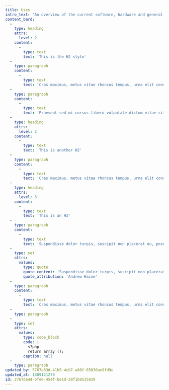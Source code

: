 ```yaml
---
title: Uses
intro_text: 'An overview of the current software, hardware and general tech that I’m currently using. Inspired by uses.tech.'
content_bard:
  -
    type: heading
    attrs:
      level: 2
    content:
      -
        type: text
        text: 'This is the H2 style'
  -
    type: paragraph
    content:
      -
        type: text
        text: 'Cras maximus, metus vitae rhoncus tempus, urna elit consectetur ipsum, ac iaculis magna tellus sed nisl. Maecenas blandit ante eget sem bibendum ullamcorper. Donec ullamcorper ultricies odio sed tincidunt. Sed vel justo metus. Sed odio nisl, blandit sed ante quis, commodo tempus tellus. Suspendisse dolor turpis, suscipit non placerat eu, posuere quis nunc. Vivamus non pretium neque, vel viverra nibh. Quisque congue nisl vel sem viverra, non posuere tortor accumsan. In sed augue at justo facilisis hendrerit.'
  -
    type: paragraph
    content:
      -
        type: text
        text: 'Praesent sed mi cursus libero vulputate dictum vitae sit amet ipsum. Nulla dui velit, molestie vitae est vel, posuere bibendum tortor. Cras in sodales eros. Donec a dolor sapien. Maecenas non est lectus. Donec a purus sodales enim dictum finibus. In varius magna nec mi finibus, id varius urna tempus. Nam at felis ligula. Fusce aliquet scelerisque metus, et tempus odio gravida nec. Donec bibendum nulla elit, a mollis eros ullamcorper at.'
  -
    type: heading
    attrs:
      level: 2
    content:
      -
        type: text
        text: 'This is another H2'
  -
    type: paragraph
    content:
      -
        type: text
        text: 'Cras maximus, metus vitae rhoncus tempus, urna elit consectetur ipsum, ac iaculis magna tellus sed nisl. Maecenas blandit ante eget sem bibendum ullamcorper. Donec ullamcorper ultricies odio sed tincidunt. Sed vel justo metus. Sed odio nisl, blandit sed ante quis, commodo tempus tellus.'
  -
    type: heading
    attrs:
      level: 3
    content:
      -
        type: text
        text: 'This is an H3'
  -
    type: paragraph
    content:
      -
        type: text
        text: 'Suspendisse dolor turpis, suscipit non placerat eu, posuere quis nunc. Vivamus non pretium neque, vel viverra nibh. Quisque congue nisl vel sem viverra, non posuere tortor accumsan. In sed augue at justo facilisis hendrerit.'
  -
    type: set
    attrs:
      values:
        type: quote
        quote_content: 'Suspendisse dolor turpis, suscipit non placerat eu, posuere quis nunc. Vivamus non pretium neque, vel viverra nibh. Quisque congue nisl vel sem viverra, non posuere tortor accumsan. In sed augue at justo facilisis hendrerit.'
        quote_attribution: 'Andrew Haine'
  -
    type: paragraph
    content:
      -
        type: text
        text: 'Cras maximus, metus vitae rhoncus tempus, urna elit consectetur ipsum, ac iaculis magna tellus sed nisl. Maecenas blandit ante eget sem bibendum ullamcorper. Donec ullamcorper ultricies odio sed tincidunt. Sed vel justo metus. Sed odio nisl, blandit sed ante quis, commodo tempus tellus.'
  -
    type: paragraph
  -
    type: set
    attrs:
      values:
        type: code_block
        code: |
          <?php
          return array ();
        caption: null
  -
    type: paragraph
updated_by: 5767a63d-41b5-4cb7-a80f-65030ae9fd9e
updated_at: 1609121279
id: 2767da44-bfe6-454f-be1d-28f1b8535839
---
```

